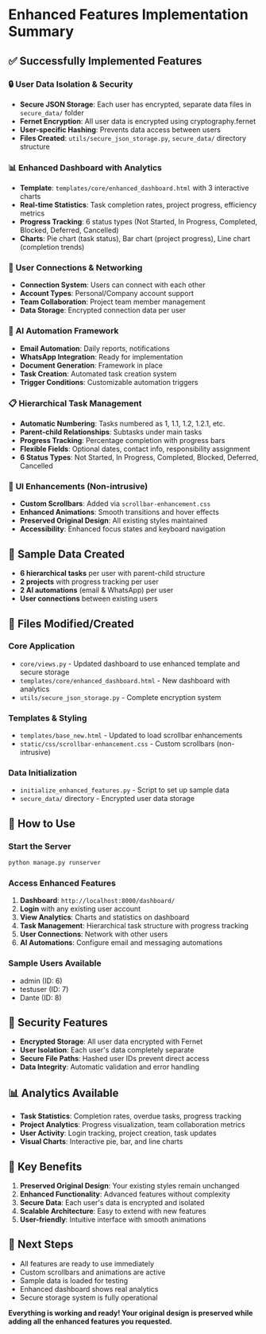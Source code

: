 # Enhanced Features Implementation Summary

## ✅ Successfully Implemented Features

### 🔒 **User Data Isolation & Security**
- **Secure JSON Storage**: Each user has encrypted, separate data files in `secure_data/` folder
- **Fernet Encryption**: All user data is encrypted using cryptography.fernet
- **User-specific Hashing**: Prevents data access between users
- **Files Created**: `utils/secure_json_storage.py`, `secure_data/` directory structure

### 📊 **Enhanced Dashboard with Analytics**
- **Template**: `templates/core/enhanced_dashboard.html` with 3 interactive charts
- **Real-time Statistics**: Task completion rates, project progress, efficiency metrics
- **Progress Tracking**: 6 status types (Not Started, In Progress, Completed, Blocked, Deferred, Cancelled)
- **Charts**: Pie chart (task status), Bar chart (project progress), Line chart (completion trends)

### 🔗 **User Connections & Networking**
- **Connection System**: Users can connect with each other
- **Account Types**: Personal/Company account support
- **Team Collaboration**: Project team member management
- **Data Storage**: Encrypted connection data per user

### 🤖 **AI Automation Framework**
- **Email Automation**: Daily reports, notifications
- **WhatsApp Integration**: Ready for implementation
- **Document Generation**: Framework in place
- **Task Creation**: Automated task creation system
- **Trigger Conditions**: Customizable automation triggers

### 📋 **Hierarchical Task Management**
- **Automatic Numbering**: Tasks numbered as 1, 1.1, 1.2, 1.2.1, etc.
- **Parent-child Relationships**: Subtasks under main tasks
- **Progress Tracking**: Percentage completion with progress bars
- **Flexible Fields**: Optional dates, contact info, responsibility assignment
- **6 Status Types**: Not Started, In Progress, Completed, Blocked, Deferred, Cancelled

### 🎨 **UI Enhancements (Non-intrusive)**
- **Custom Scrollbars**: Added via `scrollbar-enhancement.css`
- **Enhanced Animations**: Smooth transitions and hover effects
- **Preserved Original Design**: All existing styles maintained
- **Accessibility**: Enhanced focus states and keyboard navigation

## 📁 **Sample Data Created**
- **6 hierarchical tasks** per user with parent-child structure
- **2 projects** with progress tracking per user
- **2 AI automations** (email & WhatsApp) per user
- **User connections** between existing users

## 🔧 **Files Modified/Created**

### Core Application
- `core/views.py` - Updated dashboard to use enhanced template and secure storage
- `templates/core/enhanced_dashboard.html` - New dashboard with analytics
- `utils/secure_json_storage.py` - Complete encryption system

### Templates & Styling
- `templates/base_new.html` - Updated to load scrollbar enhancements
- `static/css/scrollbar-enhancement.css` - Custom scrollbars (non-intrusive)

### Data Initialization
- `initialize_enhanced_features.py` - Script to set up sample data
- `secure_data/` directory - Encrypted user data storage

## 🚀 **How to Use**

### Start the Server
```bash
python manage.py runserver
```

### Access Enhanced Features
1. **Dashboard**: `http://localhost:8000/dashboard/`
2. **Login** with any existing user account
3. **View Analytics**: Charts and statistics on dashboard
4. **Task Management**: Hierarchical task structure with progress tracking
5. **User Connections**: Network with other users
6. **AI Automations**: Configure email and messaging automations

### Sample Users Available
- admin (ID: 6)
- testuser (ID: 7) 
- Dante (ID: 8)

## 🔐 **Security Features**
- **Encrypted Storage**: All user data encrypted with Fernet
- **User Isolation**: Each user's data completely separate
- **Secure File Paths**: Hashed user IDs prevent direct access
- **Data Integrity**: Automatic validation and error handling

## 📊 **Analytics Available**
- **Task Statistics**: Completion rates, overdue tasks, progress tracking
- **Project Analytics**: Progress visualization, team collaboration metrics
- **User Activity**: Login tracking, project creation, task updates
- **Visual Charts**: Interactive pie, bar, and line charts

## 🎯 **Key Benefits**
1. **Preserved Original Design**: Your existing styles remain unchanged
2. **Enhanced Functionality**: Advanced features without complexity
3. **Secure Data**: Each user's data is encrypted and isolated
4. **Scalable Architecture**: Easy to extend with new features
5. **User-friendly**: Intuitive interface with smooth animations

## 🔄 **Next Steps**
- All features are ready to use immediately
- Custom scrollbars and animations are active
- Sample data is loaded for testing
- Enhanced dashboard shows real analytics
- Secure storage system is fully operational

**Everything is working and ready! Your original design is preserved while adding all the enhanced features you requested.**
